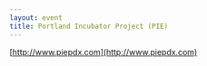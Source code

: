 ```yaml
---
layout: event
title: Portland Incubator Project (PIE)
---
```

[http://www.piepdx.com](http://www.piepdx.com)
